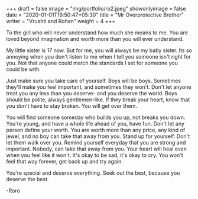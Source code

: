 +++
draft = false
image = "img/portfolio/ro2.jpeg"
showonlyimage = false
date = "2020-01-01T19:50:47+05:30"
title = "Mr Overprotective Brother"
writer = "Vrushti and Rohan"
weight = 4
+++

To the girl who will never understand how much she means to me. You are loved beyond imagination and worth more than you will ever understand.
<!--more-->

My little sister is 17 now. But for me, you will always be my baby sister. Its so annoying when you don't listen to me when I tell you someone isn't right for you. Not that anyone could match the standards I set for someone you could be with. 

Just make sure you take care of yourself. Boys will be boys. Sometimes they'll make you feel important, and sometimes they won't. Don't let anyone treat you any less than you deserve- and you deserve the world. Boys should be polite, always gentlemen-like. If they break your heart, know that you don't have to stay broken. You will get over them. 

You will find someone someday who builds you up, not breaks you down. You're young, and have a whole life ahead of you, have fun. Don't let any person define your worth. You are worth more than any price, any kind of jewel, and no boy can take that away from you. Stand up for yourself. Don't let them walk over you. Remind yourself everyday that you are strong and important. Nobody, can take that away from you. Your heart will heal even when you feel like it won't. It's okay to be sad, it's okay to cry. You won't feel that way forever, get back up and try again. 

You're special and deserve everything. Seek out the best, because you deserve the best.

-Roro
